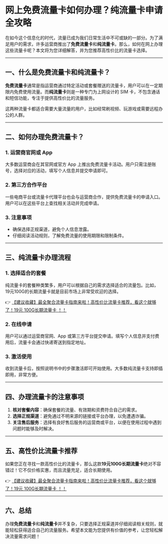 # 网上免费流量卡如何办理？纯流量卡申请全攻略

在如今这个信息化的时代，流量已成为我们日常生活中不可或缺的一部分。为了满足用户的需求，许多运营商推出了**免费流量卡**和**纯流量卡**。那么，如何在网上办理这些流量卡呢？本文将为您详细解答，并为您推荐高性价比的流量卡选择。

---

## 一、什么是免费流量卡和纯流量卡？

**免费流量卡**通常是指运营商通过特定活动或套餐赠送的流量卡，用户可以在一定期限内免费使用流量。而**纯流量卡**则是一种专门为上网设计的 SIM 卡，不包含通话和短信功能，专注于提供高性价比的流量服务。

这两种流量卡都适合需要大量流量的用户，比如经常刷视频、玩游戏或需要远程办公的人群。

---

## 二、如何办理免费流量卡？

### 1. 运营商官网或 App
大多数运营商会在其官网或官方 App 上推出免费流量卡活动。用户只需注册账号，选择对应的活动，填写个人信息并提交申请即可。

### 2. 第三方合作平台
一些电商平台或流量卡代理平台也会与运营商合作，提供免费流量卡的申请入口。用户可以在这些平台上查找相关活动并完成申请。

### 3. 注意事项
- 确保选择正规渠道，避免个人信息泄露。
- 仔细阅读活动规则，了解免费流量的使用期限和限制条件。

---

## 三、纯流量卡办理流程

### 1. 选择适合的套餐
纯流量卡的套餐种类繁多，用户可以根据自己的需求选择适合的流量包。比如，19元100G的长期流量卡就是目前市场上非常受欢迎的选择。

👉 [【建议收藏】最全聚合流量卡指南来啦！高性价比流量卡推荐，看这个就够了！19元 100G长期流量卡 ！！](https://bit.ly/Liuliangka)

### 2. 在线申请
用户可以通过运营商官网、App 或第三方平台提交申请。填写个人信息并支付费用后，流量卡会通过快递寄送到指定地址。

### 3. 激活使用
收到流量卡后，按照说明书中的步骤激活即可开始使用。大多数纯流量卡支持即插即用，非常方便。

---

## 四、办理流量卡的注意事项

1. **核对套餐内容**：确保套餐的流量、有效期和资费符合自己的需求。
2. **选择正规渠道**：避免通过不明来源的链接或平台办理，以免遭遇诈骗。
3. **关注售后服务**：选择有良好售后服务的运营商或平台，以便在使用过程中遇到问题时能够及时解决。

---

## 五、高性价比流量卡推荐

如果您正在寻找一款高性价比的流量卡，那么这款**19元100G长期流量卡**绝对不容错过！它不仅价格实惠，而且流量充足，适合长期使用。

👉 [【建议收藏】最全聚合流量卡指南来啦！高性价比流量卡推荐，看这个就够了！19元 100G长期流量卡 ！！](https://bit.ly/Liuliangka)

---

## 六、总结

办理**免费流量卡**和**纯流量卡**并不复杂，只要选择正规渠道并仔细阅读相关规则，就能轻松获得适合自己的流量服务。希望本文能为您提供有价值的参考，让您轻松解决流量需求问题！